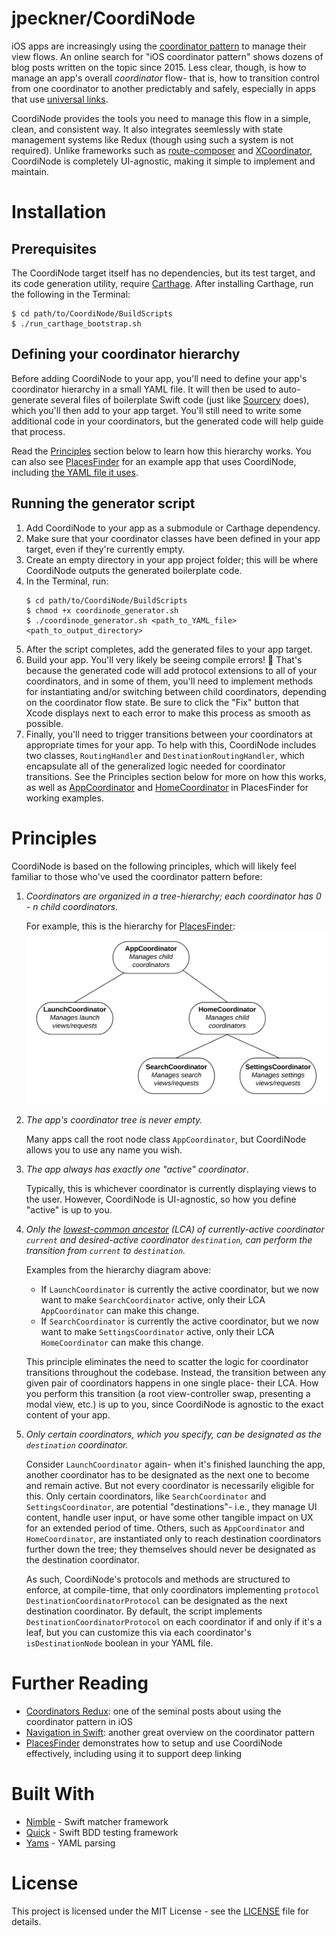 # jpeckner/CoordiNode

iOS apps are increasingly using the [coordinator pattern](http://khanlou.com/2015/10/coordinators-redux/) to manage their view flows. An online search for "iOS coordinator pattern" shows dozens of blog posts written on the topic since 2015. Less clear, though, is how to manage an app's overall *coordinator* flow- that is, how to transition control from one coordinator to another predictably and safely, especially in apps that use [universal links](https://developer.apple.com/ios/universal-links/). 

CoordiNode provides the tools you need to manage this flow in a simple, clean, and consistent way. It also integrates seemlessly with state management systems like Redux (though using such a system is not required). Unlike frameworks such as [route-composer](https://github.com/saksdirect/route-composer) and [XCoordinator](https://github.com/quickbirdstudios/XCoordinator), CoordiNode is completely UI-agnostic, making it simple to implement and maintain.

# Installation

## Prerequisites

The CoordiNode target itself has no dependencies, but its test target, and its code generation utility, require [Carthage](https://github.com/Carthage/Carthage#quick-start). After installing Carthage, run the following in the Terminal:
```
$ cd path/to/CoordiNode/BuildScripts
$ ./run_carthage_bootstrap.sh
```

## Defining your coordinator hierarchy
Before adding CoordiNode to your app, you'll need to define your app's coordinator hierarchy in a small YAML file. It will then be used to auto-generate several files of boilerplate Swift code (just like [Sourcery](https://github.com/krzysztofzablocki/Sourcery) does), which you'll then add to your app target. You'll still need to write some additional code in your coordinators, but the generated code will help guide that process.

Read the [Principles](README.md#Principles) section below to learn how this hierarchy works. You can also see [PlacesFinder](https://github.com/jpeckner/PlacesFinder) for an example app that uses CoordiNode, including [the YAML file it uses](https://github.com/jpeckner/PlacesFinder/blob/master/PlacesFinder/PlacesFinder/CoordiNode/ModuleStructure.yml).

## Running the generator script

1. Add CoordiNode to your app as a submodule or Carthage dependency.
1. Make sure that your coordinator classes have been defined in your app target, even if they're currently empty.
1. Create an empty directory in your app project folder; this will be where CoordiNode outputs the generated boilerplate code.
1. In the Terminal, run:
    ```
    $ cd path/to/CoordiNode/BuildScripts
    $ chmod +x coordinode_generator.sh
    $ ./coordinode_generator.sh <path_to_YAML_file> <path_to_output_directory>
    ```
1. After the script completes, add the generated files to your app target.
1. Build your app. You'll very likely be seeing compile errors! 🙂 That's because the generated code will add protocol extensions to all of your coordinators, and in some of them, you'll need to implement methods for instantiating and/or switching between child coordinators, depending on the coordinator flow state. Be sure to click the "Fix" button that Xcode displays next to each error to make this process as smooth as possible.
1. Finally, you'll need to trigger transitions between your coordinators at appropriate times for your app. To help with this, CoordiNode includes two classes, `RoutingHandler` and `DestinationRoutingHandler`, which encapsulate all of the generalized logic needed for coordinator transitions. See the Principles section below for more on how this works, as well as [AppCoordinator](https://github.com/jpeckner/PlacesFinder/blob/master/PlacesFinder/PlacesFinder/Modules/App/AppCoordinator.swift) and [HomeCoordinator](https://github.com/jpeckner/PlacesFinder/blob/master/PlacesFinder/PlacesFinder/Modules/Home/HomeCoordinator.swift) in PlacesFinder for working examples.

# Principles

CoordiNode is based on the following principles, which will likely feel familiar to those who've used the coordinator pattern before:

1. *Coordinators are organized in a tree-hierarchy; each coordinator has 0 - n child coordinators.*

   For example, this is the hierarchy for [PlacesFinder](https://github.com/jpeckner/PlacesFinder):
![CoordinatorHierarchy.png](Examples/CoordinatorHierarchy.png)
1. *The app's coordinator tree is never empty.*

   Many apps call the root node class `AppCoordinator`, but CoordiNode allows you to use any name you wish.
1. *The app always has exactly one "active" coordinator*.

   Typically, this is whichever coordinator is currently displaying views to the user. However, CoordiNode is UI-agnostic, so how you define "active" is up to you.
1. *Only the [lowest-common ancestor](https://en.wikipedia.org/wiki/Lowest_common_ancestor) (LCA) of currently-active coordinator `current` and desired-active coordinator `destination`, can perform the transition from `current` to `destination`.*
    
   Examples from the hierarchy diagram above:
   * If `LaunchCoordinator` is currently the active coordinator, but we now want to make `SearchCoordinator` active, only their LCA `AppCoordinator` can make this change.
   * If `SearchCoordinator` is currently the active coordinator, but we now want to make `SettingsCoordinator` active, only their LCA `HomeCoordinator` can make this change.

   This principle eliminates the need to scatter the logic for coordinator transitions throughout the codebase. Instead, the transition between any given pair of coordinators happens in one single place- their LCA. How you perform this transition (a root view-controller swap, presenting a modal view, etc.) is up to you, since CoordiNode is agnostic to the exact content of your app.
1. *Only certain coordinators, which you specify, can be designated as the `destination` coordinator.*

   Consider `LaunchCoordinator` again- when it's finished launching the app, another coordinator has to be designated as the next one to become and remain active. But not every coordinator is necessarily eligible for this. Only certain coordinators, like `SearchCoordinator` and `SettingsCoordinator`, are potential "destinations"- i.e., they manage UI content, handle user input, or have some other tangible impact on UX for an extended period of time. Others, such as `AppCoordinator` and `HomeCoordinator`, are instantiated only to reach destination coordinators further down the tree; they themselves should never be designated as the destination coordinator. 
   
   As such, CoordiNode's protocols and methods are structured to enforce, at compile-time, that only coordinators implementing `protocol DestinationCoordinatorProtocol` can be designated as the next destination coordinator. By default, the script implements `DestinationCoordinatorProtocol` on each coordinator if and only if it's a leaf, but you can customize this via each coordinator's `isDestinationNode` boolean in your YAML file.

# Further Reading

* [Coordinators Redux](http://khanlou.com/2015/10/coordinators-redux/): one of the seminal posts about using the coordinator pattern in iOS
* [Navigation in Swift](https://www.swiftbysundell.com/posts/navigation-in-swift): another great overview on the coordinator pattern
* [PlacesFinder](https://github.com/jpeckner/PlacesFinder) demonstrates how to setup and use CoordiNode effectively, including using it to support deep linking

# Built With

* [Nimble](https://github.com/Quick/Nimble) - Swift matcher framework
* [Quick](https://github.com/Quick/Quick) - Swift BDD testing framework
* [Yams](https://github.com/jpsim/Yams) - YAML parsing

# License

This project is licensed under the MIT License - see the [LICENSE](LICENSE) file for details.
